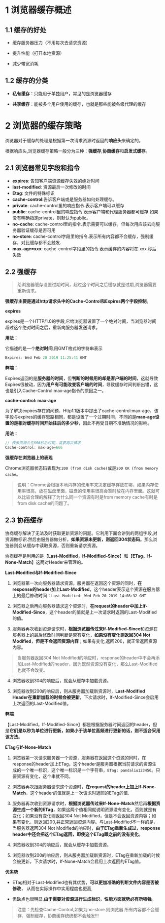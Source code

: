 # 1 浏览器缓存概述

## 1.1 缓存的好处

- 缓存服务器压力（不用每次去请求资源）

- 提升性能（打开本地资源）

- 减少带宽消耗

## 1.2 缓存的分类

- **私有缓存**：只能用于单独用户，常见的是浏览器缓存

- **共享缓存**：能被多个用户使用的缓存，也就是那些能被各级代理的缓存

# 2 浏览器的缓存策略

浏览器对于缓存的处理是根据第一次请求资源时返回的**响应头**来确定的。

根据响应头,浏览器缓存策略一般分为三种：**强缓存**,**协商缓存**和**启发式缓存**。

## 2.1 浏览器常见字段和指令

- **expires**: 告知客户端资源缓存失效的绝对时间
- **last-modified**: 资源最后一次修改的时间
- **Etag**: 文件的特殊标识
- **cache-control**:告诉客户端或是服务器如何处理缓存。
- **private**: cache-control里的响应指令.表示客户端可以缓存
- **public**: cache-control里的响应指令.表示客户端和代理服务器都可缓存.如果没有明确指定private，则默认为public。
- **no-cache**: cache-control里的指令.表示需要可以缓存，但每次用应该去向服务器验证缓存是否可用
- **no-store**: cache-control字段里的指令.表示所有内容都不会缓存，强制缓存，对比缓存都不会触发.
- **max-age=xxx**: cache-control字段里的指令.表示缓存的内容将在 xxx 秒后失效

## 2.2 强缓存

> 给浏览器缓存设置过期时间，超过这个时间之后缓存就是过期,浏览器需要重新请求。

**强缓存主要是通过http请求头中的Cache-Control和Expires两个字段控制**。

**expires**

expires是一个HTTP/1.0的字段,它给浏览器设置了一个绝对时间，当浏览器时间超过这个绝对时间之后，重新向服务器发送请求。

**用法：**

它描述的是一个**绝对时间**,用GMT格式的字符串表示

``` js
Expires: Wed Feb 20 2019 11:25:41 GMT
```

**弊端：**

Expires返回的是**服务器的时间**，但**判断的时候用的却是客户端的时间**，这就导致Expires很被动，因为**用户有可能改变客户端的时间**，导致缓存时间判断出错，这也是引入Cache-Control:max-age指令的原因之一。

**cache-control: max-age**

为了解决expires存在的问题，Http1.1版本中提出了cache-control:max-age，该字段与expires的缓存思路相同，都是设置了一个过期时间，不同的是**max-age设置的是相对缓存时间开始往后的多少秒**，因此不再受日期不准确情况的影响。

**用法：**

``` js
// 表示资源会在666秒后过期，需要再次请求
Cache-control: max-age=666
```

**强缓存在浏览器上的表现**

Chrome浏览器状态码表现为:`200 (from disk cache)`或是`200 OK (from memory cache`。

> 说明：Chrome会根据本地内存的使用率来决定缓存存放在哪，如果内存使用率很高，放在磁盘里面，磁盘的使用率很高会暂时放在内存里面。这就可以比较合理的解释了为什么同一个资源有时是from memory cache有时是from disk cache的问题了。

## 2.3 协商缓存

协商缓存解决了无法及时获取更新资源的问题。它利用下面会讲到的两组字段,对资源做标识.然后由服务器做分析，**如果资源未更新，则返回304状态码**。那么浏览器则会从缓存中读取资源，否则重新请求资源。


协商缓存是利用的是【**Last-Modified，If-Modified-Since**】和【**ETag、If-None-Match**】这两对Header来管理的。

**Last-Modified与If-Modified-Since**

1. 浏览器第一次向服务器请求资源，服务器在返回这个资源的同时，**在response的header加上Last-Modified**，这个header表示这个资源在服务器上的最后修改时间：`Last-Modified: Wed Feb 20 2019 14:08:32 GMT`

2. 浏览器之后再向服务器请求这个资源时，**在request的header中加上If-Modified-Since**，这个header的值就是上一次请求时返回的Last-Modified的值。

3. 服务器再次收到资源请求时，**根据浏览器传过来If-Modified-Since**和资源在服务器上的最后修改时间判断是否有变化，**如果没有变化则返回304 Not Modified**，**但是不会返回资源内容**；如果有变化,返回200，就正常返回资源内容。

> 当服务器返回304 Not Modified的响应时，response的header中不会再添加Last-Modified的header，因为既然资源没有变化，那么Last-Modified也就不会改变。

4. 浏览器收到304的响应后，就会从缓存中加载资源。

5. 浏览器收到200的响应后，则从服务器加载新资源时，**Last-Modified Header在重新加载的时候会被更新**，下次请求时，If-Modified-Since会启用上次返回的Last-Modified值。

**弊端**

【Last-Modified，If-Modified-Since】都是根据服务器时间返回的header，但是**它们是以秒为单位进行更新，如果小于该单位高频进行更新的话，则不适合采用该方法**。

**ETag与If-None-Match**

1. 浏览器第一次请求服务器一个资源，服务器在返回这个资源的同时，在response的header加上ETag，这个header是服务器根据当前请求的资源生成的一个唯一标识，这个唯一标识是一个字符串，`ETag: pandaliu123456`。只要资源有变化，这个串就不同。

2. 浏览器再次跟服务器请求这个资源时，**在request的header上加上If-None-Match**，这个header的值就是上一次请求时返回的ETag的值.

3. 服务器再次收到资源请求时，**根据浏览器传过来If-None-Match**然后再**根据资源生成一个新的ETag**，如果这两个值相同就说明资源没有变化，否则就是有变化；如果没有变化则返回304 Not Modified，但是不会返回资源内容；如果有变化，则返回200,并正常返回资源内容。与Last-Modified不一样的是，当服务器返回304 Not Modified的响应时，**由于ETag重新生成过，response header中还会把这个ETag返回，即使这个ETag跟之前的没有变化**。

4. 浏览器收到304的响应后，就会从缓存中加载资源。

5. 浏览器收到200的响应后，则从服务器加载新资源时，ETag在重新加载的时候会被更新，下次请求时，If-None-Match会启用上次返回的ETag值。

**优劣势**

- ETag相对于Last-Modified也有其优势，**可以更加准确的判断文件内容是否被修改**， 从而在实际操作中实用程度也更高,

- 但缺点也很明显,**由于需要对资源进行生成标识，性能方面就势必有所牺牲**。

> 注意：先检查Cache-Control,如果为no-store.则浏览器 所有内容都不会缓存，强制缓存，协商缓存统统都不会触发!!!

